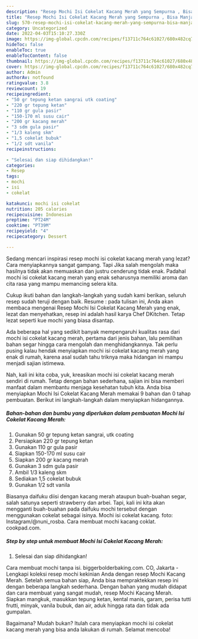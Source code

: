 ```yaml
---
description: "Resep Mochi Isi Cokelat Kacang Merah yang Sempurna , Bisa Manjain Lidah"
title: "Resep Mochi Isi Cokelat Kacang Merah yang Sempurna , Bisa Manjain Lidah"
slug: 570-resep-mochi-isi-cokelat-kacang-merah-yang-sempurna-bisa-manjain-lidah
category: Uncategorized
date: 2022-04-03T15:10:27.330Z
image: https://img-global.cpcdn.com/recipes/f13711c764c61027/680x482cq70/mochi-isi-cokelat-kacang-merah-foto-resep-utama.jpg
hideToc: false
enableToc: true
enableTocContent: false
thumbnail: https://img-global.cpcdn.com/recipes/f13711c764c61027/680x482cq70/mochi-isi-cokelat-kacang-merah-foto-resep-utama.jpg
cover: https://img-global.cpcdn.com/recipes/f13711c764c61027/680x482cq70/mochi-isi-cokelat-kacang-merah-foto-resep-utama.jpg
author: Admin
authorAv: notfound
ratingvalue: 3.8
reviewcount: 19
recipeingredient:
- "50 gr tepung ketan sangrai utk coating"
- "220 gr tepung ketan"
- "110 gr gula pasir"
- "150-170 ml susu cair"
- "200 gr kacang merah"
- "3 sdm gula pasir"
- "1/3 kaleng skm"
- "1,5 cokelat bubuk"
- "1/2 sdt vanila"
recipeinstructions:

- "Selesai dan siap dihidangkan!"
categories:
- Resep
tags:
- mochi
- isi
- cokelat

katakunci: mochi isi cokelat 
nutrition: 205 calories
recipecuisine: Indonesian
preptime: "PT24M"
cooktime: "PT39M"
recipeyield: "4"
recipecategory: Dessert

---
```



Sedang mencari inspirasi resep mochi isi cokelat kacang merah yang lezat? Cara menyiapkannya sangat gampang. Tapi Jika salah mengolah maka hasilnya tidak akan memuaskan dan justru cenderung tidak enak. Padahal mochi isi cokelat kacang merah yang enak seharusnya memiliki aroma dan cita rasa yang mampu memancing selera kita.


Cukup ikuti bahan dan langkah-langkah yang sudah kami berikan, seluruh resep sudah teruji dengan baik. Resume : pada tulisan ini, Anda akan membaca mengenai Resep Mochi Isi Cokelat Kacang Merah yang enak, lezat dan menyehatkan, resep ini adalah hasil karya Chef DKitchen. Tetap lezat seperti kue mochi yang biasa disantap.

Ada beberapa hal yang sedikit banyak mempengaruhi kualitas rasa dari mochi isi cokelat kacang merah, pertama dari jenis bahan, lalu pemilihan bahan segar hingga cara mengolah dan menghidangkannya. Tak perlu pusing kalau hendak menyiapkan mochi isi cokelat kacang merah yang enak di rumah, karena asal sudah tahu triknya maka hidangan ini mampu menjadi sajian istimewa.


Nah, kali ini kita coba, yuk, kreasikan mochi isi cokelat kacang merah sendiri di rumah. Tetap dengan bahan sederhana, sajian ini bisa memberi manfaat dalam membantu menjaga kesehatan tubuh kita. Anda bisa menyiapkan Mochi Isi Cokelat Kacang Merah memakai 9 bahan dan 0 tahap pembuatan. Berikut ini langkah-langkah dalam menyiapkan hidangannya.

<!--inarticleads1-->

##### Bahan-bahan dan bumbu yang diperlukan dalam pembuatan Mochi Isi Cokelat Kacang Merah:

1. Gunakan 50 gr tepung ketan sangrai, utk coating
1. Persiapkan 220 gr tepung ketan
1. Gunakan 110 gr gula pasir
1. Siapkan 150-170 ml susu cair
1. Siapkan 200 gr kacang merah
1. Gunakan 3 sdm gula pasir
1. Ambil 1/3 kaleng skm
1. Sediakan 1,5 cokelat bubuk
1. Gunakan 1/2 sdt vanila


Biasanya daifuku diisi dengan kacang merah ataupun buah-buahan segar, salah satunya seperti strawberry dan arbei. Tapi, kali ini kita akan mengganti buah-buahan pada daifuku mochi tersebut dengan menggunakan cokelat sebagai isinya. Mochi isi cokelat kacang. foto: Instagram/@nuni_rosba. Cara membuat mochi kacang coklat. cookpad.com. 

<!--inarticleads2-->

##### Step by step untuk membuat Mochi Isi Cokelat Kacang Merah:


1. Selesai dan siap dihidangkan!

Cara membuat mochi tanpa isi. biggerbolderbaking.com. CO, Jakarta - Lengkapi koleksi resep mochi kekinian Anda dengan resep Mochi Kacang Merah. Setelah semua bahan siap, Anda bisa mempraktekkan resep ini dengan beberapa langkah sederhana. Dengan bahan yang mudah didapat dan cara membuat yang sangat mudah, resep Mochi Kacang Merah. Siapkan mangkuk, masukkan tepung ketan, kental manis, garam, perisa tutti frutti, minyak, vanila bubuk, dan air, aduk hingga rata dan tidak ada gumpalan. 

Bagaimana? Mudah bukan? Itulah cara menyiapkan mochi isi cokelat kacang merah yang bisa anda lakukan di rumah. Selamat mencoba!
